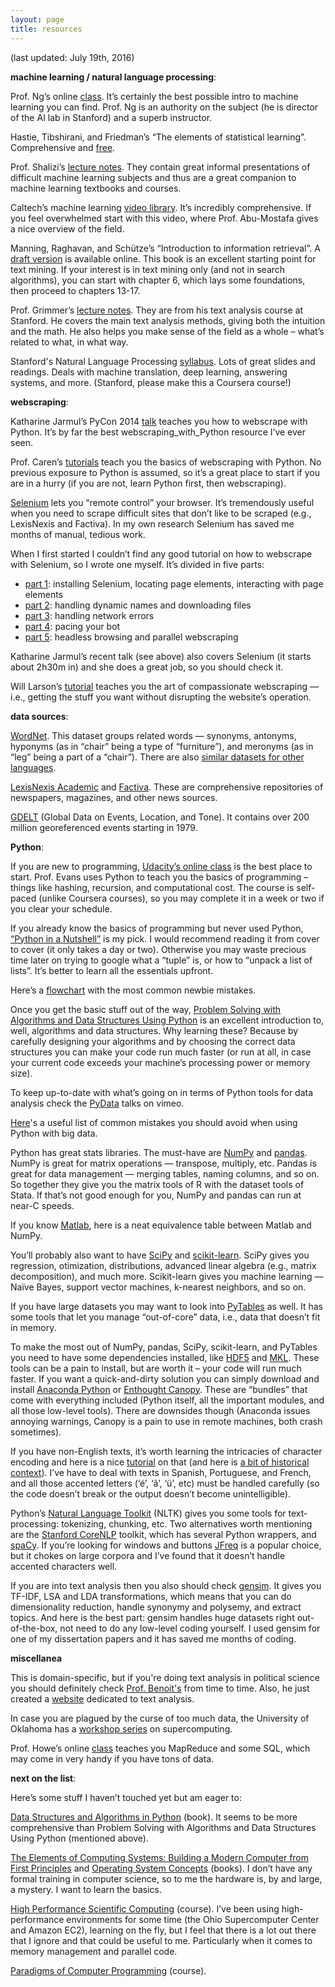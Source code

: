 ```yaml
---
layout: page
title: resources
---
```


(last updated: July 19th, 2016)

<strong>machine learning / natural language processing</strong>:

Prof. Ng’s online [class](https://class.coursera.org/ml-003/class). It’s certainly the best possible intro to machine learning you can find. Prof. Ng is an authority on the subject (he is director of the AI lab in Stanford) and a superb instructor.

Hastie, Tibshirani, and Friedman’s “The elements of statistical learning”. Comprehensive and [free](http://statweb.stanford.edu/~tibs/ElemStatLearn/).

Prof. Shalizi’s [lecture notes](http://www.stat.cmu.edu/~cshalizi/350/). They contain great informal presentations of difficult machine learning subjects and thus are a great companion to machine learning textbooks and courses.

Caltech’s machine learning [video library](http://work.caltech.edu/library/). It’s incredibly comprehensive. If you feel overwhelmed start with this video, where Prof. Abu-Mostafa gives a nice overview of the field.

Manning, Raghavan, and Schütze’s “Introduction to information retrieval”. A [draft version](http://nlp.stanford.edu/IR-book/) is available online. This book is an excellent starting point for text mining. If your interest is in text mining only (and not in search algorithms), you can start with chapter 6, which lays some foundations, then proceed to chapters 13-17.

Prof. Grimmer’s [lecture notes](http://www.justingrimmer.org/teaching.html). They are from his text analysis course at Stanford. He covers the main text analysis methods, giving both the intuition and the math. He also helps you make sense of the field as a whole – what’s related to what, in what way.

Stanford's Natural Language Processing [syllabus](http://web.stanford.edu/class/cs224n/syllabus.shtml). Lots of great slides and readings. Deals with machine translation, deep learning, answering systems, and more. (Stanford, please make this a Coursera course!)

<strong>webscraping</strong>:

Katharine Jarmul’s PyCon 2014 [talk](http://pyvideo.org/video/2592/introduction-to-web-and-data-scraping-with-pyt) teaches you how to webscrape with Python. It’s by far the best webscraping_with_Python resource I’ve ever seen.

Prof. Caren’s [tutorials](http://nealcaren.web.unc.edu/an-introduction-to-text-analysis-with-python-part-1/) teach you the basics of webscraping with Python. No previous exposure to Python is assumed, so it’s a great place to start if you are in a hurry (if you are not, learn Python first, then webscraping).

[Selenium](http://docs.seleniumhq.org/) lets you “remote control” your browser. It’s tremendously useful when you need to scrape difficult sites that don’t like to be scraped (e.g., LexisNexis and Factiva). In my own research Selenium has saved me months of manual, tedious work.

When I first started I couldn’t find any good tutorial on how to webscrape with Selenium, so I wrote <a name="selenium">one</a> myself. It’s divided in five parts:

* [part 1](http://thiagomarzagao.com/2013/11/12/webscraping-with-selenium-part-1/): installing Selenium, locating page elements, interacting with page elements
* [part 2](http://thiagomarzagao.com/2013/11/14/webscraping-with-selenium-part-2/): handling dynamic names and downloading files
* [part 3](http://thiagomarzagao.com/2013/11/15/webscraping-with-selenium-part-3/): handling network errors
* [part 4](http://thiagomarzagao.com/2013/11/16/webscraping-with-selenium-part-4/): pacing your bot
* [part 5](http://thiagomarzagao.com/2013/11/17/webscraping-with-selenium-part-5/): headless browsing and parallel webscraping

Katharine Jarmul’s recent talk (see above) also covers Selenium (it starts about 2h30m in) and she does a great job, so you should check it.

Will Larson’s [tutorial](http://lethain.com/an-introduction-to-compassionate-screenscraping/) teaches you the art of compassionate webscraping — i.e., getting the stuff you want without disrupting the website’s operation.

<strong>data sources</strong>:

[WordNet](http://wordnet.princeton.edu/). This dataset groups related words — synonyms, antonyms, hyponyms (as in “chair” being a type of “furniture”), and meronyms (as in “leg” being a part of a “chair”). There are also [similar datasets for other languages](http://www.globalwordnet.org/gwa/wordnet_table.html).

[LexisNexis Academic](http://www.lexisnexis.com/hottopics/lnacademic/) and [Factiva](http://www.dowjones.com/factiva/index.asp). These are comprehensive repositories of newspapers, magazines, and other news sources.

[GDELT](http://eventdata.psu.edu/data.dir/GDELT.html) (Global Data on Events, Location, and Tone). It contains over 200 million georeferenced events starting in 1979.

<strong>Python</strong>:

If you are new to programming, [Udacity’s online class](https://www.udacity.com/course/cs101) is the best place to start. Prof. Evans uses Python to teach you the basics of programming – things like hashing, recursion, and computational cost. The course is self-paced (unlike Coursera courses), so you may complete it in a week or two if you clear your schedule.

If you already know the basics of programming but never used Python, [“Python in a Nutshell”](http://www.amazon.com/Python-Nutshell-Second-Edition-In/dp/0596100469) is my pick. I would recommend reading it from cover to cover (it only takes a day or two). Otherwise you may waste precious time later on trying to google what a “tuple” is, or how to “unpack a list of lists”. It’s better to learn all the essentials upfront.

Here’s a [flowchart](http://mdalums95.files.wordpress.com/2013/12/wrujv6r.png) with the most common newbie mistakes.

Once you get the basic stuff out of the way, [Problem Solving with Algorithms and Data Structures Using Python](http://interactivepython.org/courselib/static/pythonds/index.html) is an excellent introduction to, well, algorithms and data structures. Why learning these? Because by carefully designing your algorithms and by choosing the correct data structures you can make your code run much faster (or run at all, in case your current code exceeds your machine’s processing power or memory size).

To keep up-to-date with what’s going on in terms of Python tools for data analysis check the [PyData](http://vimeo.com/pydata) talks on vimeo.

[Here](https://www.airpair.com/python/posts/top-mistakes-python-big-data-analytics)'s a useful list of common mistakes you should avoid when using Python with big data.

Python has great stats libraries. The must-have are [NumPy](http://www.numpy.org/) and [pandas](http://pandas.pydata.org/). NumPy is great for matrix operations — transpose, multiply, etc. Pandas is great for data management — merging tables, naming columns, and so on. So together they give you the matrix tools of R with the dataset tools of Stata. If that’s not good enough for you, NumPy and pandas can run at near-C speeds.

If you know [Matlab](http://wiki.scipy.org/NumPy_for_Matlab_Users), here is a neat equivalence table between Matlab and NumPy.

You’ll probably also want to have [SciPy](http://www.scipy.org/) and [scikit-learn](http://scikit-learn.org/stable/). SciPy gives you regression, otimization, distributions, advanced linear algebra (e.g., matrix decomposition), and much more. Scikit-learn gives you machine learning — Naïve Bayes, support vector machines, k-nearest neighbors, and so on.

If you have large datasets you may want to look into [PyTables](http://pytables.github.io/) as well. It has some tools that let you manage “out-of-core” data, i.e., data that doesn’t fit in memory.

To make the most out of NumPy, pandas, SciPy, scikit-learn, and PyTables you need to have some dependencies installed, like [HDF5](http://www.hdfgroup.org/HDF5/) and [MKL](http://software.intel.com/en-us/intel-mkl). These tools can be a pain to install, but are worth it – your code will run much faster. If you want a quick-and-dirty solution you can simply download and install [Anaconda Python](https://store.continuum.io/cshop/anaconda/) or [Enthought Canopy](https://www.enthought.com/products/canopy/). These are “bundles” that come with everything included (Python itself, all the important modules, and all those low-level tools). There are downsides though (Anaconda issues annoying warnings, Canopy is a pain to use in remote machines, both crash sometimes).

If you have non-English texts, it’s worth learning the intricacies of character encoding and here is a nice [tutorial](http://docs.python.org/2/howto/unicode.html) on that (and here is [a bit of historical context](http://www.joelonsoftware.com/articles/Unicode.html)). I’ve have to deal with texts in Spanish, Portuguese, and French, and all those accented letters (‘é’, ‘ã’, ‘ü’, etc) must be handled carefully (so the code doesn’t break or the output doesn’t become unintelligible).

Python’s [Natural Language Toolkit](http://www.nltk.org/) (NLTK) gives you some tools for text-processing: tokenizing, chunking, etc. Two alternatives worth mentioning are the [Stanford CoreNLP](http://nlp.stanford.edu/software/corenlp.shtml) toolkit, which has several Python wrappers, and [spaCy](https://spacy.io/). If you’re looking for windows and buttons [JFreq](http://conjugateprior.org/software/jfreq/) is a popular choice, but it chokes on large corpora and I’ve found that it doesn’t handle accented characters well.

If you are into text analysis then you also should check [gensim](http://radimrehurek.com/gensim/). It gives you TF-IDF, LSA and LDA transformations, which means that you can do dimensionality reduction, handle synonymy and polysemy, and extract topics. And here is the best part: gensim handles huge datasets right out-of-the-box, not need to do any low-level coding yourself. I used gensim for one of my dissertation papers and it has saved me months of coding.

<strong>miscellanea</strong>

This is domain-specific, but if you're doing text analysis in political science you should definitely check [Prof. Benoit's](http://www.kenbenoit.net/) from time to time. Also, he just created a [website](http://www.textasdata.com/) dedicated to text analysis.

In case you are plagued by the curse of too much data, the University of Oklahoma has a [workshop series](http://www.oscer.ou.edu/education.php) on supercomputing.

Prof. Howe’s online [class](https://class.coursera.org/datasci-001/class/index) teaches you MapReduce and some SQL, which may come in very handy if you have tons of data.

<strong>next on the list</strong>:

Here’s some stuff I haven’t touched yet but am eager to:

[Data Structures and Algorithms in Python](http://www.wiley.com/WileyCDA/WileyTitle/productCd-EHEP002510.html) (book). It seems to be more comprehensive than Problem Solving with Algorithms and Data Structures Using Python (mentioned above).

[The Elements of Computing Systems: Building a Modern Computer from First Principles](http://www.amazon.com/The-Elements-Computing-Systems-Principles-ebook/dp/B004HHORGA/ref=tmm_kin_title_0?ie=UTF8&qid=1383623175&sr=8-1) and [Operating System Concepts](http://www.amazon.com/Operating-System-Concepts-9th-Edition-ebook/dp/B00APSZCEQ/ref=dp_kinw_strp_1) (books). I don’t have any formal training in computer science, so to me the hardware is, by and large, a mystery. I want to learn the basics.

[High Performance Scientific Computing](https://www.coursera.org/course/scicomp) (course). I’ve been using high-performance environments for some time (the Ohio Supercomputer Center and Amazon EC2), learning on the fly, but I feel that there is a lot out there that I ignore and that could be useful to me. Particularly when it comes to memory management and parallel code.

[Paradigms of Computer Programming](https://www.edx.org/course/louvain/louv1-01x/paradigms-computer-programming/1203) (course).
